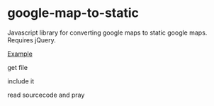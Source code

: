google-map-to-static
====================

Javascript library for converting google maps to static google maps. Requires jQuery.

[Example](http://htmlpreview.github.com/?https://raw.github.com/mynthon/google-map-to-static/master/examples.html)

get file

include it

read sourcecode and pray